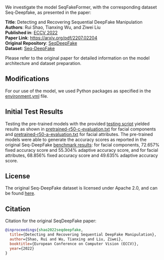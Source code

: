 We investigate the model SeqFakeFormer, with the corresponding dataset Seq-Deepfake, as presented in the paper:

**Title**: Detecting and Recovering Sequential DeepFake Manipulation <br>
**Authors**: Rui Shao, Tianxing Wu, and Ziwei Liu <br>
**Published in**: [ECCV 2022](https://eccv2022.ecva.net/) <br>
**Paper Link**: https://arxiv.org/pdf/2207.02204 <br>
**Original Repository**: [SeqDeepFake](https://github.com/rshaojimmy/SeqDeepFake/) <br>
**Dataset**: [Seq-DeepFake](https://huggingface.co/datasets/rshaojimmy/Seq-DeepFake) <br>

Please refer to the original paper for detailed information on the model architecture and dataset preparation.

## Modifications
For our use of the model, we used Python packages as specified in the [environment.yml](environment.yml) file.

## Initial Test Results
Testing the pre-trained models with the provided [testing script](https://github.com/rshaojimmy/SeqDeepFake/blob/master/test.sh) yielded results as shown in [pretrained-r50-c-evaluation.txt](pretrained-r50-c-evaluation.txt) for facial components and [pretrained-r50-a-evaluation.txt](pretrained-r50-a-evaluation.txt) for facial attributes. The pre-trained models were able to generate the accuracy scores as reported in the original Seq-DeepFake [benchmark results](https://github.com/rshaojimmy/SeqDeepFake?tab=readme-ov-file#benchmark-results): for facial components, 72.657\% fixed accuracy score and 55.304\% adaptive accuracy score, and for facial attributes, 68.856\% fixed accuracy score and 49.635\% adaptive accuracy score.

## License
The original Seq-DeepFake dataset is licensed under Apache 2.0, and can be found [here](https://huggingface.co/datasets/choosealicense/licenses/blob/main/markdown/apache-2.0.md).

## Citation
Citation for the original SeqDeepFake paper:

```bibtex
@inproceedings{shao2022seqdeepfake,
  title={Detecting and Recovering Sequential DeepFake Manipulation},
  author={Shao, Rui and Wu, Tianxing and Liu, Ziwei},
  booktitle={European Conference on Computer Vision (ECCV)},
  year={2022}
}
```
